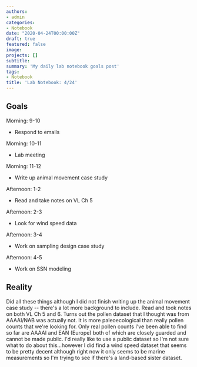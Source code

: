 ```yaml
---
authors:
- admin
categories:
- Notebook
date: "2020-04-24T00:00:00Z"
draft: true
featured: false
image:
projects: []
subtitle: 
summary: 'My daily lab notebook goals post'
tags:
- Notebook
title: 'Lab Notebook: 4/24'
---
```


## Goals ##

Morning: 9-10
- Respond to emails 

Morning: 10-11
- Lab meeting

Morning: 11-12
- Write up animal movement case study

Afternoon: 1-2
- Read and take notes on VL Ch 5

Afternoon: 2-3
- Look for wind speed data

Afternoon: 3-4
- Work on sampling design case study

Afternoon: 4-5
- Work on SSN modeling

## Reality ##

Did all these things although I did not finish writing up the animal movement case study -- there's a lot more background to include. Read and took notes on both VL Ch 5 and 6. Turns out the pollen dataset that I thought was from AAAAI/NAB was actually not. It is more paleoecological than really pollen counts that we're looking for. Only real pollen counts I've been able to find so far are AAAAI and EAN (Europe) both of which are closely guarded and cannot be made public. I'd really like to use a public dataset so I'm not sure what to do about this...however I did find a wind speed dataset that seems to be pretty decent although right now it only seems to be marine measurements so I'm trying to see if there's a land-based sister dataset. 